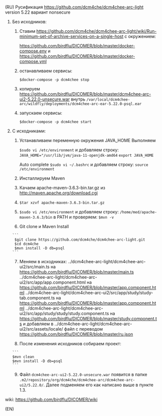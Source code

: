 (RU)
Русификация https://github.com/dcm4che/dcm4chee-arc-light version 5.22 вариант nonsecure

1. Без исходников:

     1. Ставим https://github.com/dcm4che/dcm4chee-arc-light/wiki/Run-minimum-set-of-archive-services-on-a-single-host с окружением:

        https://github.com/birdflu/DICOMER/blob/master/docker-compose.env и https://github.com/birdflu/DICOMER/blob/master/docker-compose.yml

      2. останавливаем сервисы:

         `$docker-compose -p dcm4chee stop`

      3. копируем https://github.com/birdflu/DICOMER/blob/master/dcm4chee-arc-ui2-5.22.0-unsecure.war внутрь `/var/local/dcm4chee-arc/wildfly/deployments/dcm4chee-arc-ear-5.22.0-psql.ear`

      4. запускаем сервисы:

         `$docker-compose -p dcm4chee start`

2. С исходниками:

     1. Устанавливаем переменную окружения JAVA_HOME
     	Выполняем
     	
     	`$sudo vi /etc/environment`
     	и добавляем строку:
     `JAVA_HOME="/usr/lib/jvm/java-11-openjdk-amd64`
     `export JAVA_HOME`

     	Auto complete
     	`$sudo vi ~/.bashrc`
     	и добавляем строку:
     	`source /etc/environment`
     	
     2. Инсталлируем Maven

     3. Качаем apache-maven-3.6.3-bin.tar.gz из http://maven.apache.org/download.cgi

     4. `$tar xzvf apache-maven-3.6.3-bin.tar.gz`

     5. `$sudo vi /etc/environment`
         и добавляем строку: 
           	`/home/med/apache-maven-3.6.3/bin` в PATH
         и проверяем: 
           	`$mvn -v`

     6. Git clone и Maven Install

       ```
       	$git clone https://github.com/dcm4che/dcm4chee-arc-light.git
       	$cd dcm4che
       	$mvn install -D db=psql
       ```

     7. Меняем в исходниках:
         ../dcm4chee-arc-light/dcm4chee-arc-ui2/src/main.ts
         на https://github.com/birdflu/DICOMER/blob/master/main.ts
         ../dcm4chee-arc-light/dcm4chee-arc-ui2/src/app/app.component.html
         на https://github.com/birdflu/DICOMER/blob/master/app.component.html
         ../dcm4chee-arc-light/dcm4chee-arc-ui2/src/app/study/study-tab.component.ts на https://github.com/birdflu/DICOMER/blob/master/app.component.html
         ../dcm4chee-arc-light/dcm4chee-arc-ui2/src/app/study/study/study.component.ts на https://github.com/birdflu/DICOMER/blob/master/study.component.ts
         и добавляем в 
         ../dcm4chee-arc-light/dcm4chee-arc-ui2/src/assets/locale/ файл с переводом https://github.com/birdflu/DICOMER/blob/master/ru.json

     8. После изменения исходников собираем проект:

       ```
       $mvn clean
       $mvn install -D db=psql
       ```

     9. Файл `dcm4chee-arc-ui2-5.22.0-unsecure.war` появится в папке `.m2/repository/org/dcm4che/dcm4chee-arc/dcm4chee-arc-ui2/5.22.0/`. Далее подменяем его как написано выше в пункте 1.3.

wiki: https://github.com/birdflu/DICOMER/wiki

(EN)

